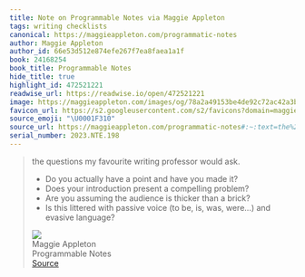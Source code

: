 ```yaml
---
title: Note on Programmable Notes via Maggie Appleton
tags: writing checklists
canonical: https://maggieappleton.com/programmatic-notes
author: Maggie Appleton
author_id: 66e53d512e874efe267f7ea8faea1a1f
book: 24168254
book_title: Programmable Notes
hide_title: true
highlight_id: 472521221
readwise_url: https://readwise.io/open/472521221
image: https://maggieappleton.com/images/og/78a2a49153be4de92c72ac42a3b9d83f.png
favicon_url: https://s2.googleusercontent.com/s2/favicons?domain=maggieappleton.com
source_emoji: "\U0001F310"
source_url: https://maggieappleton.com/programmatic-notes#:~:text=the%20questions%20my,and%20evasive%20language%3F
serial_number: 2023.NTE.198
---
```

> the questions my favourite writing professor would ask.
> 
> - Do you actually have a point and have you made it?
> - Does your introduction present a compelling problem?
> - Are you assuming the audience is thicker than a brick?
> - Is this littered with passive voice (to be, is, was, were...) and evasive language?
> <div class="quoteback-footer"><div class="quoteback-avatar"><img class="mini-favicon" src="https://s2.googleusercontent.com/s2/favicons?domain=maggieappleton.com"></div><div class="quoteback-metadata"><div class="metadata-inner"><span style="display:none">FROM:</span><div aria-label="Maggie Appleton" class="quoteback-author"> Maggie Appleton</div><div aria-label="Programmable Notes" class="quoteback-title"> Programmable Notes</div></div></div><div class="quoteback-backlink"><a target="_blank" aria-label="go to the full text of this quotation" rel="noopener" href="https://maggieappleton.com/programmatic-notes#:~:text=the%20questions%20my,and%20evasive%20language%3F" class="quoteback-arrow"> Source</a></div></div>